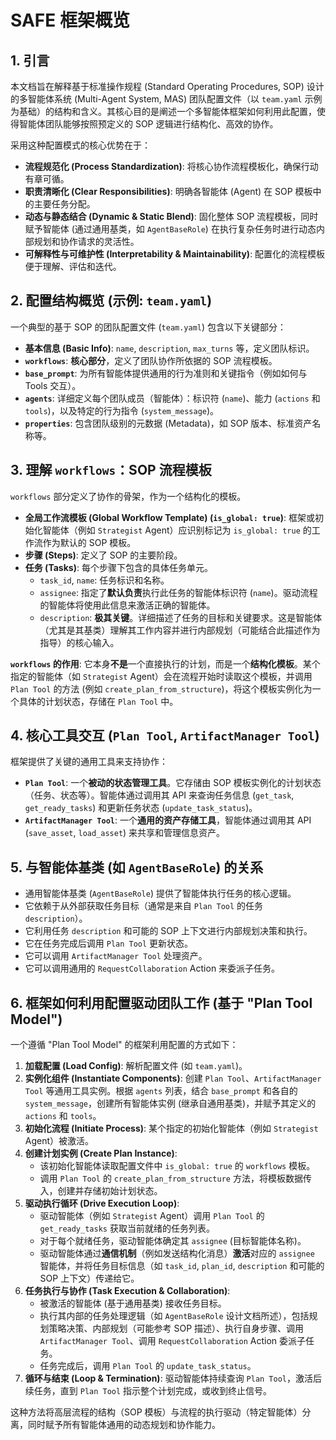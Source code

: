 # SAFE 框架概览

## 1. 引言

本文档旨在解释基于标准操作规程 (Standard Operating Procedures, SOP) 设计的多智能体系统 (Multi-Agent System, MAS) 团队配置文件（以 `team.yaml` 示例为基础）的结构和含义。其核心目的是阐述一个多智能体框架如何利用此配置，使得智能体团队能够按照预定义的 SOP 逻辑进行结构化、高效的协作。

采用这种配置模式的核心优势在于：

*   **流程规范化 (Process Standardization)**: 将核心协作流程模板化，确保行动有章可循。
*   **职责清晰化 (Clear Responsibilities)**: 明确各智能体 (Agent) 在 SOP 模板中的主要任务分配。
*   **动态与静态结合 (Dynamic & Static Blend)**: 固化整体 SOP 流程模板，同时赋予智能体 (通过通用基类，如 `AgentBaseRole`) 在执行复杂任务时进行动态内部规划和协作请求的灵活性。
*   **可解释性与可维护性 (Interpretability & Maintainability)**: 配置化的流程模板便于理解、评估和迭代。

## 2. 配置结构概览 (示例: `team.yaml`)

一个典型的基于 SOP 的团队配置文件 (`team.yaml`) 包含以下关键部分：

*   **基本信息 (Basic Info)**: `name`, `description`, `max_turns` 等，定义团队标识。
*   **`workflows`**: **核心部分**，定义了团队协作所依据的 SOP 流程模板。
*   **`base_prompt`**: 为所有智能体提供通用的行为准则和关键指令（例如如何与 Tools 交互）。
*   **`agents`**: 详细定义每个团队成员（智能体）：标识符 (`name`)、能力 (`actions` 和 `tools`)，以及特定的行为指令 (`system_message`)。
*   **`properties`**: 包含团队级别的元数据 (Metadata)，如 SOP 版本、标准资产名称等。

## 3. 理解 `workflows`：SOP 流程模板

`workflows` 部分定义了协作的骨架，作为一个结构化的模板。

*   **全局工作流模板 (Global Workflow Template) (`is_global: true`)**: 框架或初始化智能体（例如 `Strategist` Agent）应识别标记为 `is_global: true` 的工作流作为默认的 SOP 模板。
*   **步骤 (Steps)**: 定义了 SOP 的主要阶段。
*   **任务 (Tasks)**: 每个步骤下包含的具体任务单元。
    *   `task_id`, `name`: 任务标识和名称。
    *   `assignee`: 指定了**默认负责**执行此任务的智能体标识符 (`name`)。驱动流程的智能体将使用此信息来激活正确的智能体。
    *   `description`: **极其关键**。详细描述了任务的目标和关键要求。这是智能体（尤其是其基类）理解其工作内容并进行内部规划（可能结合此描述作为指导）的核心输入。

**`workflows` 的作用**: 它本身**不是**一个直接执行的计划，而是一个**结构化模板**。某个指定的智能体（如 `Strategist` Agent）会在流程开始时读取这个模板，并调用 `Plan Tool` 的方法 (例如 `create_plan_from_structure`)，将这个模板实例化为一个具体的计划状态，存储在 `Plan Tool` 中。

## 4. 核心工具交互 (`Plan Tool`, `ArtifactManager Tool`)

框架提供了关键的通用工具来支持协作：

*   **`Plan Tool`**: 一个**被动的状态管理工具**。它存储由 SOP 模板实例化的计划状态（任务、状态等）。智能体通过调用其 API 来查询任务信息 (`get_task`, `get_ready_tasks`) 和更新任务状态 (`update_task_status`)。
*   **`ArtifactManager Tool`**: 一个**通用的资产存储工具**，智能体通过调用其 API (`save_asset`, `load_asset`) 来共享和管理信息资产。

## 5. 与智能体基类 (如 `AgentBaseRole`) 的关系

*   通用智能体基类 (`AgentBaseRole`) 提供了智能体执行任务的核心逻辑。
*   它依赖于从外部获取任务目标（通常是来自 `Plan Tool` 的任务 `description`）。
*   它利用任务 `description` 和可能的 SOP 上下文进行内部规划决策和执行。
*   它在任务完成后调用 `Plan Tool` 更新状态。
*   它可以调用 `ArtifactManager Tool` 处理资产。
*   它可以调用通用的 `RequestCollaboration` Action 来委派子任务。

## 6. 框架如何利用配置驱动团队工作 (基于 "Plan Tool Model")

一个遵循 "Plan Tool Model" 的框架利用配置的方式如下：

1.  **加载配置 (Load Config)**: 解析配置文件 (如 `team.yaml`)。
2.  **实例化组件 (Instantiate Components)**: 创建 `Plan Tool`、`ArtifactManager Tool` 等通用工具实例。根据 `agents` 列表，结合 `base_prompt` 和各自的 `system_message`，创建所有智能体实例 (继承自通用基类)，并赋予其定义的 `actions` 和 `tools`。
3.  **初始化流程 (Initiate Process)**: 某个指定的初始化智能体（例如 `Strategist` Agent）被激活。
4.  **创建计划实例 (Create Plan Instance)**:
    *   该初始化智能体读取配置文件中 `is_global: true` 的 `workflows` 模板。
    *   调用 `Plan Tool` 的 `create_plan_from_structure` 方法，将模板数据传入，创建并存储初始计划状态。
5.  **驱动执行循环 (Drive Execution Loop)**:
    *   驱动智能体（例如 `Strategist` Agent）调用 `Plan Tool` 的 `get_ready_tasks` 获取当前就绪的任务列表。
    *   对于每个就绪任务，驱动智能体确定其 `assignee` (目标智能体名称)。
    *   驱动智能体通过**通信机制**（例如发送结构化消息）**激活**对应的 `assignee` 智能体，并将任务目标信息（如 `task_id`, `plan_id`, `description` 和可能的 SOP 上下文）传递给它。
6.  **任务执行与协作 (Task Execution & Collaboration)**:
    *   被激活的智能体 (基于通用基类) 接收任务目标。
    *   执行其内部的任务处理逻辑（如 `AgentBaseRole` 设计文档所述），包括规划策略决策、内部规划（可能参考 SOP 描述）、执行自身步骤、调用 `ArtifactManager Tool`、调用 `RequestCollaboration` Action 委派子任务。
    *   任务完成后，调用 `Plan Tool` 的 `update_task_status`。
7.  **循环与结束 (Loop & Termination)**: 驱动智能体持续查询 `Plan Tool`，激活后续任务，直到 `Plan Tool` 指示整个计划完成，或收到终止信号。

这种方法将高层流程的结构（SOP 模板）与流程的执行驱动（特定智能体）分离，同时赋予所有智能体通用的动态规划和协作能力。 